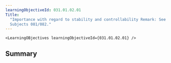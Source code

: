 ```yaml
---
learningObjectiveId: 031.01.02.01
Title:
  "Importance with regard to stability and controllability Remark: See also
  Subjects 081/082."
---
```


```tsx eval
<LearningOBjectives learningObjectiveId={031.01.02.01} />
```

## Summary
